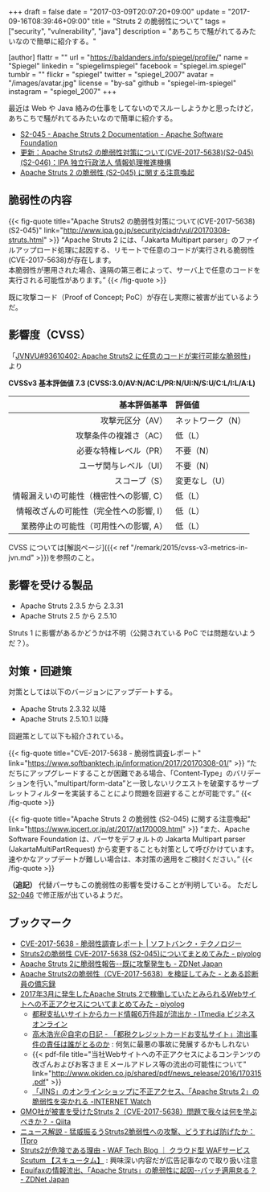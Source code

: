 +++
draft = false
date = "2017-03-09T20:07:20+09:00"
update = "2017-09-16T08:39:46+09:00"
title = "Struts 2 の脆弱性について"
tags = ["security", "vulnerability", "java"]
description = "あちこちで騒がれてるみたいなので簡単に紹介する。"

[author]
  flattr = ""
  url = "https://baldanders.info/spiegel/profile/"
  name = "Spiegel"
  linkedin = "spiegelimspiegel"
  facebook = "spiegel.im.spiegel"
  tumblr = ""
  flickr = "spiegel"
  twitter = "spiegel_2007"
  avatar = "/images/avatar.jpg"
  license = "by-sa"
  github = "spiegel-im-spiegel"
  instagram = "spiegel_2007"
+++

最近は Web や Java 絡みの仕事をしてないのでスルーしようかと思ったけど，あちこちで騒がれてるみたいなので簡単に紹介する。

- [S2-045 - Apache Struts 2 Documentation - Apache Software Foundation](https://cwiki.apache.org/confluence/display/WW/S2-045)
- [更新：Apache Struts2 の脆弱性対策について(CVE-2017-5638)(S2-045)(S2-046)：IPA 独立行政法人 情報処理推進機構](http://www.ipa.go.jp/security/ciadr/vul/20170308-struts.html)
- [Apache Struts 2 の脆弱性 (S2-045) に関する注意喚起](https://www.jpcert.or.jp/at/2017/at170009.html)

## 脆弱性の内容

{{< fig-quote title="Apache Struts2 の脆弱性対策について(CVE-2017-5638)(S2-045)" link="http://www.ipa.go.jp/security/ciadr/vul/20170308-struts.html" >}}
<q>Apache Struts 2 には、「Jakarta Multipart parser」のファイルアップロード処理に起因する、リモートで任意のコードが実行される脆弱性(CVE-2017-5638)が存在します。<br>
本脆弱性が悪用された場合、遠隔の第三者によって、サーバ上で任意のコードを実行される可能性があります。</q>
{{< /fig-quote >}}

既に攻撃コード（Proof of Concept; PoC）が存在し実際に被害が出ているようだ。

## 影響度（CVSS）

「[JVNVU#93610402: Apache Struts2 に任意のコードが実行可能な脆弱性](http://jvn.jp/vu/JVNVU93610402/)」より

**CVSSv3 基本評価値 7.3 (CVSS:3.0/AV:N/AC:L/PR:N/UI:N/S:U/C:L/I:L/A:L)**

| 基本評価基準                            | 評価値            |
|----------------------------------------:|:------------------|
| 攻撃元区分（AV）                        | ネットワーク（N） |
| 攻撃条件の複雑さ（AC）                  | 低（L）           |
| 必要な特権レベル（PR）                  | 不要（N）         |
| ユーザ関与レベル（UI）                  | 不要（N）         |
| スコープ（S）                           | 変更なし（U）     |
| 情報漏えいの可能性（機密性への影響, C） | 低（L）           |
| 情報改ざんの可能性（完全性への影響, I） | 低（L）           |
| 業務停止の可能性（可用性への影響, A）   | 低（L）           |

CVSS については[解説ページ]({{< ref "/remark/2015/cvss-v3-metrics-in-jvn.md" >}})を参照のこと。

## 影響を受ける製品

- Apache Struts 2.3.5 から 2.3.31
- Apache Struts 2.5 から 2.5.10

Struts 1 に影響があるかどうかは不明（公開されている PoC では問題ないようだ？）。

## 対策・回避策

対策としては以下のバージョンにアップデートする。

- Apache Struts 2.3.32 以降
- Apache Struts 2.5.10.1 以降

回避策として以下も紹介されている。

{{< fig-quote title="CVE-2017-5638 - 脆弱性調査レポート" link="https://www.softbanktech.jp/information/2017/20170308-01/" >}}
<q>ただちにアップグレードすることが困難である場合、「Content-Type」のバリデーションを行い、”multipart/form-data”と一致しないリクエストを破棄するサーブレットフィルターを実装することにより問題を回避することが可能です。</q>
{{< /fig-quote >}}

{{< fig-quote title="Apache Struts 2 の脆弱性 (S2-045) に関する注意喚起" link="https://www.jpcert.or.jp/at/2017/at170009.html" >}}
<q>また、Apache Software Foundation は、パーサをデフォルトの Jakarta Multipart parser (JakartaMultiPartRequest) から変更することも対策として呼びかけています。速やかなアップデートが難しい場合は、本対策の適用をご検討ください。</q>
{{< /fig-quote >}}

**（追記）** 代替パーサもこの脆弱性の影響を受けることが判明している。
ただし [S2-046](https://struts.apache.org/docs/s2-046.html) で修正版が出ているようだ。

## ブックマーク

- [CVE-2017-5638 - 脆弱性調査レポート | ソフトバンク・テクノロジー](https://www.softbanktech.jp/information/2017/20170308-01/)
- [Struts2の脆弱性 CVE-2017-5638 (S2-045)についてまとめてみた - piyolog](http://d.hatena.ne.jp/Kango/20170307/1488907259)
- [Apache Struts 2に脆弱性報告--既に攻撃発生も - ZDNet Japan](https://japan.zdnet.com/article/35097780/)
- [Apache Struts2の脆弱性（CVE-2017-5638）を検証してみた - とある診断員の備忘録](http://tigerszk.hatenablog.com/entry/2017/03/08/063334)
- [2017年3月に発生したApache Struts 2で稼働していたとみられるWebサイトへの不正アクセスについてまとめてみた - piyolog](http://d.hatena.ne.jp/Kango/20170311/1489253880)
    - [都税支払いサイトからカード情報6万件超が流出か - ITmedia ビジネスオンライン](http://www.itmedia.co.jp/business/articles/1703/10/news133.html)
    - [高木浩光＠自宅の日記 - 「都税クレジットカードお支払サイト」流出事件の責任は誰がとるのか](http://takagi-hiromitsu.jp/diary/20170310.html) : 何気に最悪の事故に発展するかもしれない
    - {{< pdf-file title="当社Webサイトへの不正アクセスによるコンテンツの改ざんおよびお客さまＥメールアドレス等の流出の可能性について" link="http://www.okiden.co.jp/shared/pdf/news_release/2016/170315.pdf" >}}
    - [「JINS」のオンラインショップに不正アクセス、「Apache Struts 2」の脆弱性を突かれる -INTERNET Watch](http://internet.watch.impress.co.jp/docs/news/1051268.html)
- [GMO社が被害を受けたStruts 2（CVE-2017-5638）問題で我々は何を学ぶべきか？ - Qiita](http://qiita.com/gakuri/items/f70cf6c10fbb846335d5)
- [ニュース解説 - 猛威振るうStruts2脆弱性への攻撃、どうすれば防げたか：ITpro](http://itpro.nikkeibp.co.jp/atcl/column/14/346926/032100893/)
- [Struts2が危険である理由 - WAF Tech Blog ｜ クラウド型 WAFサービス Scutum 【スキュータム】](https://www.scutum.jp/information/waf_tech_blog/2017/03/waf-blog-046.html) : 興味深い内容だが広告記事なので取り扱い注意
- [Equifaxの情報流出、「Apache Struts」の脆弱性に起因--パッチ適用怠る？ - ZDNet Japan](https://japan.zdnet.com/article/35107320/)
